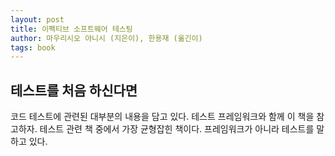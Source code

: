 ```yaml
---
layout: post
title: 이펙티브 소프트웨어 테스팅
author: 마우리시오 아니시 (지은이), 한용재 (옮긴이)
tags: book
---
```


## 테스트를 처음 하신다면

코드 테스트에 관련된 대부분의 내용을 담고 있다. 테스트 프레임워크와 함께 이 책을 참고하자. 테스트 관련 책 중에서 가장 균형잡힌 책이다. 프레임워크가 아니라 테스트를 말하고 있다.
